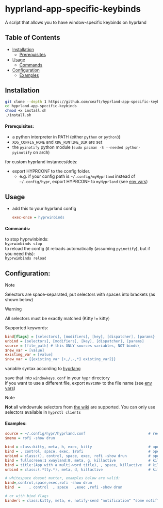 # hyprland-app-specific-keybinds
A script that allows you to have window-specific keybinds on hyprland

## Table of Contents
- [Installation](#installation)
  - [Prerequisites](#prerequisites)
- [Usage](#usage)
  - [Commands](#commands)
- [Configuration](#configuration)
  - [Examples](#examples)

## Installation
  ```sh
  git clone --depth 1 https://github.com/xeaft/hyprland-app-specific-keybinds
  cd hyprland-app-specific-keybinds
  chmod +x install.sh
  ./install.sh
  ```

#### Prerequisites:
- a python interpreter in PATH (either `python` or `python3`)
- `XDG_CONFIG_HOME` and `XDG_RUNTIME_DIR` are set
- the `pyinotify` python module (`sudo pacman -S --needed python-pyinotify` on arch)

for custom hyprland instances/dots:
- export HYPRCONF to the config folder.
  - e.g. if your config path is `~/.config/myHyprland` instead of `~/.config/hypr`, export HYPRCONF to `myHyprland` (see [env vars](https://wiki.hypr.land/Configuring/Environment-variables/))

## Usage
- add this to your hyprland config
  ```ini
  exec-once = hyprwinbinds
  ```
        
#### Commands:
to stop hyprwinbinds: \
`hyprwinbinds stop`\
to reload the config (it reloads automatically (assuming `pyinotify`), but if you need this):\
`hyprwinbinds reload`

  
## Configuration:

> [!NOTE]
> Selectors are space-separated, put selectors with spaces into brackets (as shown below)

> [!WARNING]
> All selectors must be exactly matched (Kitty != kitty)

Supported keywords:
```ini
bind[flags] = [selectors], [modifiers], [key], [dispatcher], [params}
unbind = [selectors], [modifiers], [key], [dispatcher], [params]
source = [file_path] # this ONLY sources variables, NOT binds\
$new_var = [value]
existing_var = [value]
$new_var = {{existing_var [+,/,-,*] existing_var2}}
```
variable syntax according to [hyprlang](https://wiki.hypr.land/Hypr-Ecosystem/hyprlang/#defining-variables)

save that into `windowkeys.conf` in your `hypr` directory\
if you want to use a different file, export `KEYCONF` to the file name (see [env vars](https://wiki.hypr.land/Configuring/Environment-variables/))

> [!NOTE]
> **Not** all windowrule selectors from [the wiki](https://wiki.hypr.land/Configuring/Window-Rules/) are supported. You can only use selectors available in `hyprctl clients`

#### Examples:
```ini
source = ~/.config/hypr/hyprland.conf                             # recursively loads variables from hyprland.conf
$menu = rofi -show drun

bind = class:kitty, meta, h, exec, kitty                          # opens another kitty instance on Meta + H if kitty is focused
bind = , control, space, exec, $rofi                              # opens rofi (value of $menu) on CTRL + Space if no window is focused
unbind = class:(), control, space, exec, rofi -show drun          # opens rofi on CTRL + Space if a window with any class is focused
bind = fullscreen:1 xwayland:0, meta, g, killactive               # kills a window on Meta + G if its a native window in fullscreen
bind = title:(App with a multi-word title), , space, killactive   # kills a window on Space if it has that exact title
unbind = class:(.*tty.*), meta, d, killactive                     # kills the window on Meta + G if its class does not contain "tty" (e.g. kitty, alactritty)

# whitespace doesnt matter, examples below are valid:
bind=,control,space,exec,rofi -show drun
bind  =    , control  , space   ,exec ,rofi -show drun

# or with bind flags
binderl = class:kitty, meta, e, notify-send "notification" "some notif"
```


